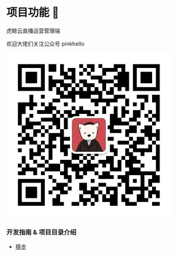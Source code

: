 # 项目功能 🔨

 虎鲸云直播运营管理端



欢迎大佬们关注公众号 pinkhello

![pinkhello](./qrcode.jpg)


### 开发指南 & 项目目录介绍

- [移步](./README.DEV.md)

